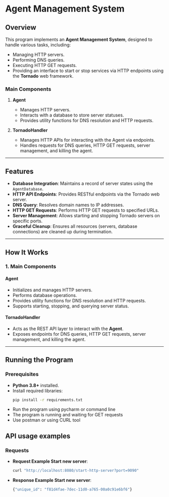 # **Agent Management System**

## **Overview**

This program implements an **Agent Management System**, designed to handle various tasks, including:

- Managing HTTP servers.
- Performing DNS queries.
- Executing HTTP GET requests.
- Providing an interface to start or stop services via HTTP endpoints using the **Tornado** web framework.

### **Main Components**

1. **Agent**
    - Manages HTTP servers.
    - Interacts with a database to store server statuses.
    - Provides utility functions for DNS resolution and HTTP requests.

2. **TornadoHandler**
    - Manages HTTP APIs for interacting with the Agent via endpoints.
    - Handles requests for DNS queries, HTTP GET requests, server management, and killing the agent.

---

## **Features**

- **Database Integration**: Maintains a record of server states using the `AgentDatabase`.
- **HTTP API Endpoints**: Provides RESTful endpoints via the Tornado web server.
- **DNS Query**: Resolves domain names to IP addresses.
- **HTTP GET Requests**: Performs HTTP GET requests to specified URLs.
- **Server Management**: Allows starting and stopping Tornado servers on specific ports.
- **Graceful Cleanup**: Ensures all resources (servers, database connections) are cleaned up during termination.

---

## **How It Works**

### **1. Main Components**

#### **Agent**

- Initializes and manages HTTP servers.
- Performs database operations.
- Provides utility functions for DNS resolution and HTTP requests.
- Supports starting, stopping, and querying server status.

#### **TornadoHandler**

- Acts as the REST API layer to interact with the **Agent**.
- Exposes endpoints for DNS queries, HTTP GET requests, server management, and killing the agent.

---

## **Running the Program**

### **Prerequisites**

- **Python 3.8+** installed.
- Install required libraries:
  ```bash
  pip install -r requirements.txt
- Run the program using pycharm or command line
- The program is running and waiting for GET requests
- Use postman or using CURL tool

## **API usage examples**

### **Requests**

- **Request Example Start new server**:
  ```bash
  curl "http://localhost:8080/start-http-server?port=9090"
- **Response Example Start new server**:
  ```bash
  {"unique_id": "f81d4fae-7dec-11d0-a765-00a0c91e6bf6"}

